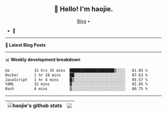 <h2 align="center">👋 Hello! I'm haojie.</h2>
<p align="center">
  <a href="https://aoyouer.com">Blog</a> •
</p>


- 🔭 


-------

**📝 Latest Blog Posts**


-------

📊 **Weekly development breakdown**
<!--START_SECTION:waka-->

```txt
Go           15 hrs 35 mins  ████████████████████▒░░░░   81.05 %
Docker       1 hr 28 mins    ██░░░░░░░░░░░░░░░░░░░░░░░   07.63 %
JavaScript   1 hr 4 mins     █▒░░░░░░░░░░░░░░░░░░░░░░░   05.57 %
YAML         32 mins         ▓░░░░░░░░░░░░░░░░░░░░░░░░   02.85 %
Bash         8 mins          ▒░░░░░░░░░░░░░░░░░░░░░░░░   00.75 %
```

<!--END_SECTION:waka-->

-------



| <img align="center" src="https://github-readme-stats.vercel.app/api?username=haojie06&show_icons=true&theme=graywhite&show_icons=true&count_private=true&include_all_commits=true&hide_border=true" alt="haojie's github stats" /> | <img align="center" src="https://github-readme-stats.vercel.app/api/top-langs/?username=haojie06&layout=compact&theme=graywhite&hide_border=true&hide=css,html" /> |
| ------------- | ------------- |


